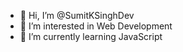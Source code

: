 - 👋 Hi, I’m @SumitKSinghDev
- 👀 I’m interested in Web Development
- 🌱 I’m currently learning JavaScript


